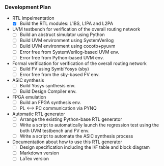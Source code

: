 ### Development Plan

- RTL impelmentation
  - [x] Build the RTL modules: L1BS, L1PA and L2PA
- UVM testbench for verification of the overall routing network
  - [ ] Build an abstruct simulator using Python 
  - [ ] Build UVM environment using SystemVerilog
  - [ ] Build UVM environment using cocotb+pyuvm
  - [ ] Error free from SystemVerilog-based UVM env.
  - [ ] Error free from Python-based UVM env.
- Formal verification for verification of the overall routing network
  - [ ] Build FV using SymbiYosys (sby)
  - [ ] Error free from the sby-based FV env.
- ASIC synthesis
  - [ ] Build Yosys synthesis env.
  - [ ] Build Design Compiler env.
- FPGA emulation
  - [ ] Build an FPGA synthesis env.
  - [ ] PL <--> PC communication via PYNQ
- Automatic RTL generator
  - [ ] Arrange the existing Python-base RTL generator
  - [ ] Write a script to automatically launch the regression test using the both UVM testbench and FV env.
  - [ ] Write a script to automate the ASIC synthesis process
- Documentation about how to use this RTL generator
  - [ ] Design specification including the I/F table and block diagram 
  - [ ] Markdown version
  - [ ] LaTex version
